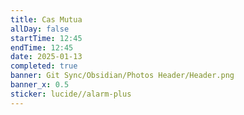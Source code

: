 ```yaml
---
title: Cas Mutua
allDay: false
startTime: 12:45
endTime: 12:45
date: 2025-01-13
completed: true
banner: Git Sync/Obsidian/Photos Header/Header.png
banner_x: 0.5
sticker: lucide//alarm-plus
---
```

